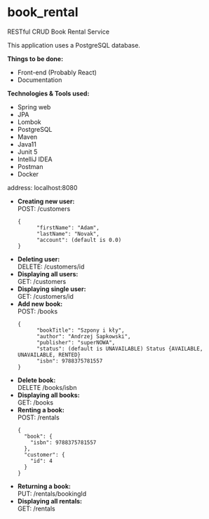 # book_rental
RESTful CRUD Book Rental Service

This application uses a PostgreSQL database.

**Things to be done:**
-  Front-end (Probably React)
-  Documentation

**Technologies & Tools used:**
-  Spring web
-  JPA
-  Lombok
-  PostgreSQL
-  Maven
-  Java11
-  Junit 5
-  IntelliJ IDEA
-  Postman
-  Docker

address: localhost:8080

- **Creating new user:**  
  POST: /customers
  <pre><code>{
        "firstName": "Adam",
        "lastName": "Novak",
        "account": (default is 0.0)
  }</code></pre>
- **Deleting user:**  
  DELETE: /customers/id  
- **Displaying all users:**  
  GET: /customers  
- **Displaying single user:**  
  GET: /customers/id  
- **Add new book:**  
  POST: /books
  <pre><code>{
        "bookTitle": "Szpony i kły",
        "author": "Andrzej Sapkowski",
        "publisher": "superNOWA",
        "status": (default is UNAVAILABLE) Status {AVAILABLE, UNAVAILABLE, RENTED}
        "isbn": 9788375781557
  }</code></pre>
- **Delete book:**  
  DELETE /books/isbn  
- **Displaying all books:**  
  GET: /books  
- **Renting a book:**  
  POST: /rentals  
  <pre><code>{
    "book": {
      "isbn": 9788375781557
    },
    "customer": {
      "id": 4
    }
  }</code></pre>
- **Returning a book:**  
  PUT: /rentals/bookingId  
- **Displaying all rentals:**  
  GET: /rentals  
